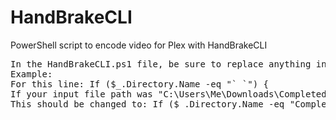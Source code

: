 # HandBrakeCLI
PowerShell script to encode video for Plex with HandBrakeCLI
>
<pre>
In the HandBrakeCLI.ps1 file, be sure to replace anything in <> with your path or folder name
Example:
For this line: If ($_.Directory.Name -eq "`<The Name of Your Input Folder> `") {
If your input file path was "C:\Users\Me\Downloads\Completed\"
This should be changed to: If ($_.Directory.Name -eq "Completed") {
</pre>
